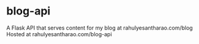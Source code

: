# blog-api
A Flask API that serves content for my blog at rahulyesantharao.com/blog
Hosted at rahulyesantharao.com/blog-api
